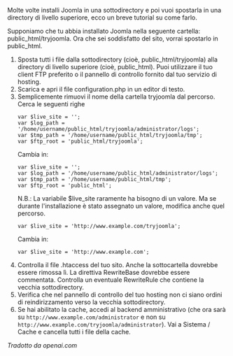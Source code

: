 <!-- Filename: Moving_the_site_among_directories/sub-directories / Display title: Spostare la Directory di Installazione -->

Molte volte installi Joomla in una sottodirectory e poi vuoi spostarla in una directory di livello superiore, ecco un breve tutorial su come farlo.

Supponiamo che tu abbia installato Joomla nella seguente cartella: public_html/tryjoomla. Ora che sei soddisfatto del sito, vorrai spostarlo in public_html.

1. Sposta tutti i file dalla sottodirectory (cioè,
    public_html/tryjoomla) alla directory di livello superiore (cioè, public_html).
    Puoi utilizzare il tuo client FTP preferito o il pannello di controllo fornito dal tuo servizio di hosting.
2. Scarica e apri il file configuration.php in un editor di testo.
3. Semplicemente rimuovi il nome della cartella tryjoomla dal percorso. Cerca le seguenti righe
    ```
    var $live_site = '';
    var $log_path = '/home/username/public_html/tryjoomla/administrator/logs';
    var $tmp_path = '/home/username/public_html/tryjoomla/tmp';
    var $ftp_root = 'public_html/tryjoomla';
    ```
    Cambia in:
    ```
    var $live_site = '';
    var $log_path = '/home/username/public_html/administrator/logs';
    var $tmp_path = '/home/username/public_html/tmp';
    var $ftp_root = 'public_html';
    ```
    N.B.: La variabile \$live_site raramente ha bisogno di un valore. Ma se durante l'installazione è stato assegnato un valore, modifica anche quel percorso.
    ```
    var $live_site = 'http://www.example.com/tryjoomla';
    ```
    Cambia in:
    ```
    var $live_site = 'http://www.example.com';
    ```
4. Controlla il file .htaccess del tuo sito. Anche la sottocartella dovrebbe essere rimossa lì. La direttiva RewriteBase dovrebbe essere commentata. Controlla un eventuale RewriteRule che contiene la vecchia sottodirectory.
5. Verifica che nel pannello di controllo del tuo hosting non ci siano ordini di reindirizzamento verso la vecchia sottodirectory.
6. Se hai abilitato la cache, accedi al backend amministrativo (che ora sarà su `http://www.example.com/administrator` e non su `http://www.example.com/tryjoomla/administrator`). Vai a
    Sistema / Cache e cancella tutti i file della cache.

*Tradotto da openai.com*
